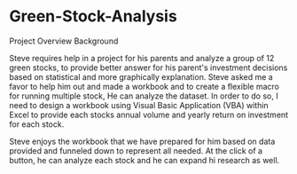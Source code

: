 # Green-Stock-Analysis 
Project Overview Background 

Steve requires help in a project for his parents and analyze a group of 12 green stocks, 
to provide better answer for his parent's investment decisions based on statistical and more graphically explanation. Steve asked me a favor to help him out and made a workbook and to create a flexible macro for running multiple stock, He can analyze the dataset. 
In order to do so, I need to design a workbook using Visual Basic Application (VBA) within Excel to provide each stocks annual volume 
and yearly return on investment for each stock.

Steve enjoys the workbook that we have prepared for him based on data provided and funneled down to represent all needed. At the click of a button, 
he can analyze each stock and he can expand hi research as well.

